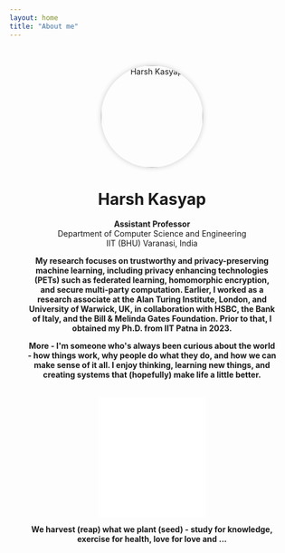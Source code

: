 ```yaml
---
layout: home
title: "About me"
---
```


<div style="text-align:center; padding: 2rem;">

  <!-- Profile Photo -->
  <img src="/assets/images/profile.JPG" alt="Harsh Kasyap" style="width: 180px; height: 180px; border-radius: 50%; object-fit: cover; box-shadow: 0 0 10px rgba(0,0,0,0.2);">
  <h1>Harsh Kasyap</h1>

  <!-- Intro -->
  <p style="margin-top: 1rem;"><strong>Assistant Professor</strong><br>Department of Computer Science and Engineering<br>IIT (BHU) Varanasi, India</p>
  <p><strong>My research focuses on trustworthy and privacy-preserving machine learning, including privacy enhancing technologies (PETs) such as federated learning, homomorphic encryption, and secure multi-party computation. Earlier, I worked as a research associate at the Alan Turing Institute, London, and University of Warwick, UK, in collaboration with HSBC, the Bank of Italy, and the Bill & Melinda Gates Foundation. Prior to that, I obtained my Ph.D. from IIT Patna in 2023.</strong></p>
  
  <p><strong>More - I'm someone who's always been curious about the world - how things work, why people do what they do, and how we can make sense of it all. I enjoy thinking, learning new things, and creating systems that (hopefully) make life a little better.</strong></p>

  <!-- Quote Widget -->
  <div style="margin-top: 2rem;">
    <iframe 
      align="center"
      src="//widget.calendarlabs.com/v1/quot.php?cid=101&ver=1.2&uid=3445174731&c=random&l=en&cbg=FFFFFF&cb=1&cbc=000000&cf=calibri&cfg=000000&qfs=bi&qta=center&tfg=000000&tfs=bi&afc=000000&afs=i" 
      width="188" 
      height="210" 
      marginwidth="0" 
      marginheight="0" 
      frameborder="0" 
      scrolling="no" 
      allowtransparency="true">
    </iframe>
  </div>

  <p><strong>We harvest (reap) what we plant (seed) - study for knowledge, exercise for health, love for love and ...</strong></p>

</div>
